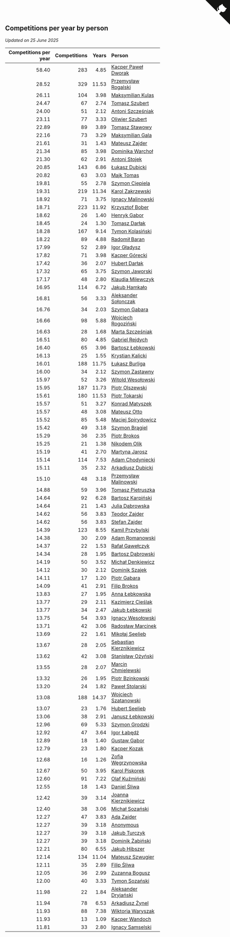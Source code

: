 ## Competitions per year by person

*Updated on 25 June 2025*

| Competitions per year | Competitions | Years | Person |
| ---: | ---: | ---: | :--- |
| 58.40 | 283 | 4.85 | [Kacper Paweł Dworak](https://www.worldcubeassociation.org/persons/2020DWOR01) |
| 28.52 | 329 | 11.53 | [Przemysław Rogalski](https://www.worldcubeassociation.org/persons/2013ROGA02) |
| 26.11 | 104 | 3.98 | [Maksymilian Kulas](https://www.worldcubeassociation.org/persons/2021KULA02) |
| 24.47 | 67 | 2.74 | [Tomasz Szubert](https://www.worldcubeassociation.org/persons/2022SZUB02) |
| 24.00 | 51 | 2.12 | [Antoni Szcześniak](https://www.worldcubeassociation.org/persons/2023SZCZ04) |
| 23.11 | 77 | 3.33 | [Oliwier Szubert](https://www.worldcubeassociation.org/persons/2022SZUB01) |
| 22.89 | 89 | 3.89 | [Tomasz Stawowy](https://www.worldcubeassociation.org/persons/2021STAW01) |
| 22.16 | 73 | 3.29 | [Maksymilian Gala](https://www.worldcubeassociation.org/persons/2022GALA01) |
| 21.61 | 31 | 1.43 | [Mateusz Zajder](https://www.worldcubeassociation.org/persons/2024ZAJD01) |
| 21.34 | 85 | 3.98 | [Dominika Warchoł](https://www.worldcubeassociation.org/persons/2021WARC01) |
| 21.30 | 62 | 2.91 | [Antoni Stojek](https://www.worldcubeassociation.org/persons/2022STOJ03) |
| 20.85 | 143 | 6.86 | [Łukasz Dubicki](https://www.worldcubeassociation.org/persons/2018DUBI01) |
| 20.82 | 63 | 3.03 | [Majk Tomas](https://www.worldcubeassociation.org/persons/2022TOMA05) |
| 19.81 | 55 | 2.78 | [Szymon Ciepiela](https://www.worldcubeassociation.org/persons/2022CIEP01) |
| 19.31 | 219 | 11.34 | [Karol Zakrzewski](https://www.worldcubeassociation.org/persons/2014ZAKR01) |
| 18.92 | 71 | 3.75 | [Ignacy Malinowski](https://www.worldcubeassociation.org/persons/2021MALI02) |
| 18.71 | 223 | 11.92 | [Krzysztof Bober](https://www.worldcubeassociation.org/persons/2013BOBE01) |
| 18.62 | 26 | 1.40 | [Henryk Gabor](https://www.worldcubeassociation.org/persons/2024GABO02) |
| 18.45 | 24 | 1.30 | [Tomasz Darłak](https://www.worldcubeassociation.org/persons/2024DARL01) |
| 18.28 | 167 | 9.14 | [Tymon Kolasiński](https://www.worldcubeassociation.org/persons/2016KOLA02) |
| 18.22 | 89 | 4.88 | [Radomił Baran](https://www.worldcubeassociation.org/persons/2020BARA02) |
| 17.99 | 52 | 2.89 | [Igor Gładysz](https://www.worldcubeassociation.org/persons/2022GLAD01) |
| 17.82 | 71 | 3.98 | [Kacper Górecki](https://www.worldcubeassociation.org/persons/2021GORE01) |
| 17.42 | 36 | 2.07 | [Hubert Darłak](https://www.worldcubeassociation.org/persons/2023DARL03) |
| 17.32 | 65 | 3.75 | [Szymon Jaworski](https://www.worldcubeassociation.org/persons/2021JAWO01) |
| 17.17 | 48 | 2.80 | [Klaudia Milewczyk](https://www.worldcubeassociation.org/persons/2022MILE05) |
| 16.95 | 114 | 6.72 | [Jakub Hamkało](https://www.worldcubeassociation.org/persons/2018HAMK01) |
| 16.81 | 56 | 3.33 | [Aleksander Sołonczak](https://www.worldcubeassociation.org/persons/2022SOLO01) |
| 16.76 | 34 | 2.03 | [Szymon Gabara](https://www.worldcubeassociation.org/persons/2023GABA01) |
| 16.66 | 98 | 5.88 | [Wojciech Rogoziński](https://www.worldcubeassociation.org/persons/2019ROGO04) |
| 16.63 | 28 | 1.68 | [Marta Szcześniak](https://www.worldcubeassociation.org/persons/2023SZCZ07) |
| 16.51 | 80 | 4.85 | [Gabriel Rejdych](https://www.worldcubeassociation.org/persons/2020REJD01) |
| 16.40 | 65 | 3.96 | [Bartosz Łebkowski](https://www.worldcubeassociation.org/persons/2021LEBK01) |
| 16.13 | 25 | 1.55 | [Krystian Kalicki](https://www.worldcubeassociation.org/persons/2023KALI10) |
| 16.01 | 188 | 11.75 | [Łukasz Burliga](https://www.worldcubeassociation.org/persons/2013BURL01) |
| 16.00 | 34 | 2.12 | [Szymon Zastawny](https://www.worldcubeassociation.org/persons/2023ZAST01) |
| 15.97 | 52 | 3.26 | [Witold Wesołowski](https://www.worldcubeassociation.org/persons/2022WESO01) |
| 15.95 | 187 | 11.73 | [Piotr Olszewski](https://www.worldcubeassociation.org/persons/2013OLSZ02) |
| 15.61 | 180 | 11.53 | [Piotr Tokarski](https://www.worldcubeassociation.org/persons/2013TOKA01) |
| 15.57 | 51 | 3.27 | [Konrad Matyszek](https://www.worldcubeassociation.org/persons/2022MATY02) |
| 15.57 | 48 | 3.08 | [Mateusz Otto](https://www.worldcubeassociation.org/persons/2022OTTO01) |
| 15.52 | 85 | 5.48 | [Maciej Spirydowicz](https://www.worldcubeassociation.org/persons/2020SPIR01) |
| 15.42 | 49 | 3.18 | [Szymon Brągiel](https://www.worldcubeassociation.org/persons/2022BRAG03) |
| 15.29 | 36 | 2.35 | [Piotr Brokos](https://www.worldcubeassociation.org/persons/2023BROK01) |
| 15.25 | 21 | 1.38 | [Nikodem Olik](https://www.worldcubeassociation.org/persons/2024OLIK01) |
| 15.19 | 41 | 2.70 | [Martyna Jarosz](https://www.worldcubeassociation.org/persons/2022JARO01) |
| 15.14 | 114 | 7.53 | [Adam Chodyniecki](https://www.worldcubeassociation.org/persons/2017CHOD02) |
| 15.11 | 35 | 2.32 | [Arkadiusz Dubicki](https://www.worldcubeassociation.org/persons/2023DUBI01) |
| 15.10 | 48 | 3.18 | [Przemysław Malinowski](https://www.worldcubeassociation.org/persons/2022MALI01) |
| 14.88 | 59 | 3.96 | [Tomasz Pietruszka](https://www.worldcubeassociation.org/persons/2021PIET01) |
| 14.64 | 92 | 6.28 | [Bartosz Karpiński](https://www.worldcubeassociation.org/persons/2019KARP03) |
| 14.64 | 21 | 1.43 | [Julia Dąbrowska](https://www.worldcubeassociation.org/persons/2024DABR01) |
| 14.62 | 56 | 3.83 | [Teodor Zajder](https://www.worldcubeassociation.org/persons/2021ZAJD03) |
| 14.62 | 56 | 3.83 | [Stefan Zajder](https://www.worldcubeassociation.org/persons/2021ZAJD02) |
| 14.39 | 123 | 8.55 | [Kamil Przybylski](https://www.worldcubeassociation.org/persons/2016PRZY01) |
| 14.38 | 30 | 2.09 | [Adam Romanowski](https://www.worldcubeassociation.org/persons/2023ROMA10) |
| 14.37 | 22 | 1.53 | [Rafał Gawełczyk](https://www.worldcubeassociation.org/persons/2023GAWE01) |
| 14.34 | 28 | 1.95 | [Bartosz Dąbrowski](https://www.worldcubeassociation.org/persons/2023DABR07) |
| 14.19 | 50 | 3.52 | [Michał Denkiewicz](https://www.worldcubeassociation.org/persons/2021DENK01) |
| 14.12 | 30 | 2.12 | [Dominik Szajek](https://www.worldcubeassociation.org/persons/2023SZAJ01) |
| 14.11 | 17 | 1.20 | [Piotr Gabara](https://www.worldcubeassociation.org/persons/2024GABA02) |
| 14.09 | 41 | 2.91 | [Filip Brokos](https://www.worldcubeassociation.org/persons/2022BROK03) |
| 13.83 | 27 | 1.95 | [Anna Łebkowska](https://www.worldcubeassociation.org/persons/2023LEBK04) |
| 13.77 | 29 | 2.11 | [Kazimierz Cieślak](https://www.worldcubeassociation.org/persons/2023CIES01) |
| 13.77 | 34 | 2.47 | [Jakub Łebkowski](https://www.worldcubeassociation.org/persons/2023LEBK01) |
| 13.75 | 54 | 3.93 | [Ignacy Wesołowski](https://www.worldcubeassociation.org/persons/2021WESO01) |
| 13.71 | 42 | 3.06 | [Radosław Marcinek](https://www.worldcubeassociation.org/persons/2022MARC05) |
| 13.69 | 22 | 1.61 | [Mikołaj Seelieb](https://www.worldcubeassociation.org/persons/2023SEEL04) |
| 13.67 | 28 | 2.05 | [Sebastian Kierznikiewicz](https://www.worldcubeassociation.org/persons/2023KIER02) |
| 13.62 | 42 | 3.08 | [Stanisław Ożyński](https://www.worldcubeassociation.org/persons/2022OZYN01) |
| 13.55 | 28 | 2.07 | [Marcin Chmielewski](https://www.worldcubeassociation.org/persons/2023CHMI01) |
| 13.32 | 26 | 1.95 | [Piotr Bzinkowski](https://www.worldcubeassociation.org/persons/2023BZIN01) |
| 13.20 | 24 | 1.82 | [Paweł Stolarski](https://www.worldcubeassociation.org/persons/2023STOL04) |
| 13.08 | 188 | 14.37 | [Wojciech Szatanowski](https://www.worldcubeassociation.org/persons/2011SZAT01) |
| 13.07 | 23 | 1.76 | [Hubert Seelieb](https://www.worldcubeassociation.org/persons/2023SEEL02) |
| 13.06 | 38 | 2.91 | [Janusz Łebkowski](https://www.worldcubeassociation.org/persons/2022LEBK01) |
| 12.96 | 69 | 5.33 | [Szymon Grodzki](https://www.worldcubeassociation.org/persons/2020GROD01) |
| 12.92 | 47 | 3.64 | [Igor Łabędź](https://www.worldcubeassociation.org/persons/2021LABE01) |
| 12.89 | 18 | 1.40 | [Gustaw Gabor](https://www.worldcubeassociation.org/persons/2024GABO01) |
| 12.79 | 23 | 1.80 | [Kacper Kozak](https://www.worldcubeassociation.org/persons/2023KOZA05) |
| 12.68 | 16 | 1.26 | [Zofia Węgrzynowska](https://www.worldcubeassociation.org/persons/2024WEGR01) |
| 12.67 | 50 | 3.95 | [Karol Piskorek](https://www.worldcubeassociation.org/persons/2021PISK01) |
| 12.60 | 91 | 7.22 | [Olaf Kuźmiński](https://www.worldcubeassociation.org/persons/2018KUZM02) |
| 12.55 | 18 | 1.43 | [Daniel Śliwa](https://www.worldcubeassociation.org/persons/2024SLIW01) |
| 12.42 | 39 | 3.14 | [Joanna Kierznikiewicz](https://www.worldcubeassociation.org/persons/2022KIER01) |
| 12.40 | 38 | 3.06 | [Michał Sozański](https://www.worldcubeassociation.org/persons/2022SOZA02) |
| 12.27 | 47 | 3.83 | [Ada Zajder](https://www.worldcubeassociation.org/persons/2021ZAJD01) |
| 12.27 | 39 | 3.18 | [Anonymous](https://www.worldcubeassociation.org/persons/2022ANON03) |
| 12.27 | 39 | 3.18 | [Jakub Turczyk](https://www.worldcubeassociation.org/persons/2022TURC02) |
| 12.27 | 39 | 3.18 | [Dominik Żabiński](https://www.worldcubeassociation.org/persons/2022ZABI01) |
| 12.21 | 80 | 6.55 | [Jakub Hibszer](https://www.worldcubeassociation.org/persons/2018HIBS01) |
| 12.14 | 134 | 11.04 | [Mateusz Szwugier](https://www.worldcubeassociation.org/persons/2014SZWU01) |
| 12.11 | 35 | 2.89 | [Filip Śliwa](https://www.worldcubeassociation.org/persons/2022SLIW01) |
| 12.05 | 36 | 2.99 | [Zuzanna Bogusz](https://www.worldcubeassociation.org/persons/2022BOGU01) |
| 12.00 | 40 | 3.33 | [Tymon Sozański](https://www.worldcubeassociation.org/persons/2022SOZA01) |
| 11.98 | 22 | 1.84 | [Aleksander Dryjański](https://www.worldcubeassociation.org/persons/2023DRYJ01) |
| 11.94 | 78 | 6.53 | [Arkadiusz Żynel](https://www.worldcubeassociation.org/persons/2018ZYNE01) |
| 11.93 | 88 | 7.38 | [Wiktoria Waryszak](https://www.worldcubeassociation.org/persons/2018WARY01) |
| 11.93 | 13 | 1.09 | [Kacper Wandoch](https://www.worldcubeassociation.org/persons/2024WAND01) |
| 11.81 | 33 | 2.80 | [Ignacy Samselski](https://www.worldcubeassociation.org/persons/2022SAMS03) |


<a href="https://github.com/noeruchangd/wca_statistics_vn" class="github-corner" aria-label="View source on Github"><svg width="80" height="80" viewBox="0 0 250 250" style="fill:#151513; color:#fff; position: absolute; top: 0; border: 0; right: 0;" aria-hidden="true"><path d="M0,0 L115,115 L130,115 L142,142 L250,250 L250,0 Z"></path><path d="M128.3,109.0 C113.8,99.7 119.0,89.6 119.0,89.6 C122.0,82.7 120.5,78.6 120.5,78.6 C119.2,72.0 123.4,76.3 123.4,76.3 C127.3,80.9 125.5,87.3 125.5,87.3 C122.9,97.6 130.6,101.9 134.4,103.2" fill="currentColor" style="transform-origin: 130px 106px;" class="octo-arm"></path><path d="M115.0,115.0 C114.9,115.1 118.7,116.5 119.8,115.4 L133.7,101.6 C136.9,99.2 139.9,98.4 142.2,98.6 C133.8,88.0 127.5,74.4 143.8,58.0 C148.5,53.4 154.0,51.2 159.7,51.0 C160.3,49.4 163.2,43.6 171.4,40.1 C171.4,40.1 176.1,42.5 178.8,56.2 C183.1,58.6 187.2,61.8 190.9,65.4 C194.5,69.0 197.7,73.2 200.1,77.6 C213.8,80.2 216.3,84.9 216.3,84.9 C212.7,93.1 206.9,96.0 205.4,96.6 C205.1,102.4 203.0,107.8 198.3,112.5 C181.9,128.9 168.3,122.5 157.7,114.1 C157.9,116.9 156.7,120.9 152.7,124.9 L141.0,136.5 C139.8,137.7 141.6,141.9 141.8,141.8 Z" fill="currentColor" class="octo-body"></path></svg></a><style>.github-corner:hover .octo-arm{animation:octocat-wave 560ms ease-in-out}@keyframes octocat-wave{0%,100%{transform:rotate(0)}20%,60%{transform:rotate(-25deg)}40%,80%{transform:rotate(10deg)}}@media (max-width:500px){.github-corner:hover .octo-arm{animation:none}.github-corner .octo-arm{animation:octocat-wave 560ms ease-in-out}}</style>
